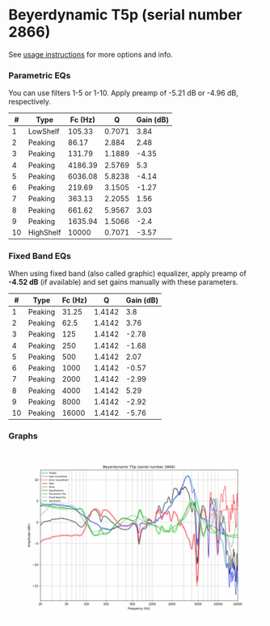 # Beyerdynamic T5p (serial number 2866)
See [usage instructions](https://github.com/jaakkopasanen/AutoEq#usage) for more options and info.

### Parametric EQs
You can use filters 1-5 or 1-10. Apply preamp of -5.21 dB or -4.96 dB, respectively.

|   # | Type      |   Fc (Hz) |      Q |   Gain (dB) |
|-----|-----------|-----------|--------|-------------|
|   1 | LowShelf  |    105.33 | 0.7071 |        3.84 |
|   2 | Peaking   |     86.17 | 2.884  |        2.48 |
|   3 | Peaking   |    131.79 | 1.1889 |       -4.35 |
|   4 | Peaking   |   4186.39 | 2.5769 |        5.3  |
|   5 | Peaking   |   6036.08 | 5.8238 |       -4.14 |
|   6 | Peaking   |    219.69 | 3.1505 |       -1.27 |
|   7 | Peaking   |    363.13 | 2.2055 |        1.56 |
|   8 | Peaking   |    661.62 | 5.9567 |        3.03 |
|   9 | Peaking   |   1635.94 | 1.5066 |       -2.4  |
|  10 | HighShelf |  10000    | 0.7071 |       -3.57 |

### Fixed Band EQs
When using fixed band (also called graphic) equalizer, apply preamp of **-4.52 dB** (if available) and set gains manually with these parameters.

|   # | Type    |   Fc (Hz) |      Q |   Gain (dB) |
|-----|---------|-----------|--------|-------------|
|   1 | Peaking |     31.25 | 1.4142 |        3.8  |
|   2 | Peaking |     62.5  | 1.4142 |        3.76 |
|   3 | Peaking |    125    | 1.4142 |       -2.78 |
|   4 | Peaking |    250    | 1.4142 |       -1.68 |
|   5 | Peaking |    500    | 1.4142 |        2.07 |
|   6 | Peaking |   1000    | 1.4142 |       -0.57 |
|   7 | Peaking |   2000    | 1.4142 |       -2.99 |
|   8 | Peaking |   4000    | 1.4142 |        5.29 |
|   9 | Peaking |   8000    | 1.4142 |       -2.92 |
|  10 | Peaking |  16000    | 1.4142 |       -5.76 |

### Graphs
![](./Beyerdynamic%20T5p%20(serial%20number%202866).png)
